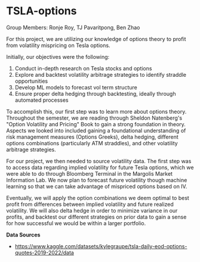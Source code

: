 # TSLA-options


Group Members: Ronje Roy, TJ Pavaritpong, Ben Zhao

For this project, we are utilizing our knowledge of options theory to profit from volatility mispricing on Tesla options. 

Initially, our objectives were the following:

1. Conduct in-depth research on Tesla stocks and options
2. Explore and backtest volatility arbitrage strategies to identify straddle opportunities
3. Develop ML models to forecast vol term structure
4. Ensure proper delta hedging through backtesting, ideally through automated processes


To accomplish this, our first step was to learn more about options theory. Throughout the semester, we are reading through Sheldon Natenberg's "Option Volatility and Pricing" Book to gain a strong foundation in theory. 
Aspects we looked into included gaining a foundational understanding of risk management measures (Options Greeks), delta hedging, different options combinations (particularly ATM straddles), and other volatility arbitrage strategies. 

For our project, we then needed to source volatility data. The first step was to access data regarding implied volatility for future Tesla options, which we were able to do through Bloomberg Terminal in the Margolis Market Information Lab. 
We now plan to forecast future volatility though machine learning so that we can take advantage of mispriced options based on IV. 

Eventually, we will apply the option combinations we deem optimal to best profit from differences between implied volatility and future realized volatility. 
We will also delta hedge in order to minimize variance in our profits, and backtest our different strategies on prior data to gain a sense for how successful we would be within a larger portfolio. 

**Data Sources**
- https://www.kaggle.com/datasets/kylegraupe/tsla-daily-eod-options-quotes-2019-2022/data

   
